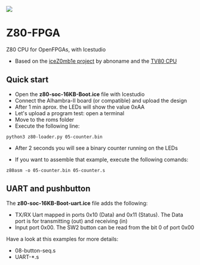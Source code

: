 ![](https://github.com/Obijuan/Z80-FPGA/raw/master/wiki/project-logo.png)

# Z80-FPGA
Z80 CPU for OpenFPGAs, with Icestudio

* Based on the [iceZ0mb1e project](https://github.com/abnoname/iceZ0mb1e) by abnoname and the [TV80 CPU](https://opencores.org/project,tv80,overview)

## Quick start

* Open the **z80-soc-16KB-Boot.ice** file with Icestudio
* Connect the Alhambra-II board (or compatible) and upload the design
* After 1 min aprox. the LEDs will show the value 0xAA
* Let's upload a program test: open a terminal
* Move to the roms folder
* Execute the following line:
```
python3 z80-loader.py 05-counter.bin
```
* After 2 seconds you will see a binary counter running on the LEDs

* If you want to assemble that example, execute the following comands:

```
z80asm -o 05-counter.bin 05-counter.s
```

## UART and pushbutton

The **z80-soc-16KB-Boot-uart.ice** file adds the following:

* TX/RX Uart mapped in ports 0x10 (Data) and 0x11 (Status). The Data port is for transmitting (out) and receiving (in)
* Input port 0x00. The SW2 button can be read from the bit 0 of port 0x00

Have a look at this examples for more details:
* 08-button-seq.s
* UART-*.s
